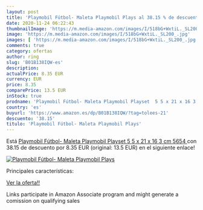 ```yaml
---
layout: post
title: 'Playmobil Fútbol- Maleta Playmobil Plays al 38.15 % de descuento'
date: 2020-11-24 06:22:43
thumbnailImage: 'https://m.media-amazon.com/images/I/518bG+WxtiL._SL200_.jpg'
image: 'https://m.media-amazon.com/images/I/518bG+WxtiL._SL200_.jpg'
images: [ 'https://m.media-amazon.com/images/I/518bG+WxtiL._SL200_.jpg' ]
comments: true
category: ofertas
author: ring
slug: 'B01B138IQW-es'
description:
actualPrice: 8.35 EUR
currency: EUR
price: 8.35
comparePrice: 13.5 EUR
inStock: true
prodname: 'Playmobil Fútbol- Maleta Playmobil Playset  5 5 x 21 x 16 3 cm  5654 '
country: 'es'
buyurl: 'https://www.amazon.es/dp/B01B138IQW/?tag=tolees-21'
descuento: '38.15'
titulo: 'Playmobil Fútbol- Maleta Playmobil Plays'
---
```


Está [Playmobil Fútbol- Maleta Playmobil Playset  5 5 x 21 x 16 3 cm  5654 ](https://www.amazon.es/dp/B01B138IQW/?tag=tolees-21) con 38.15 de descuento por 8.35 EUR (original: 13.5 EUR) en el siguiente enlace!

[![Playmobil Fútbol- Maleta Playmobil Plays](https://m.media-amazon.com/images/I/518bG+WxtiL._SL200_.jpg)](https://www.amazon.es/dp/B01B138IQW/?tag=tolees-21)

Principales características:


[Ver la oferta!!](https://www.amazon.es/dp/B01B138IQW/?tag=tolees-21)

Links participate in Amazon Associate program and might generate a comission on qualifying sales


